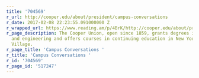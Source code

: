 ```yaml
---
title: '704569'
r_url: http://cooper.edu/about/president/campus-conversations
r_date: 2017-02-08 22:23:55.091000000 Z
r_wrapped_url: https://www.reading.am/p/4BrK/http://cooper.edu/about/president/campus-conversations
r_page_description: The Cooper Union, open since 1859, grants degrees in art, architecture
  and engineering and offers courses in continuing education in New York City's East
  Village.
r_page_title: 'Campus Conversations '
r_title: 'Campus Conversations '
r_id: '704569'
r_page_id: '517247'
---
```


